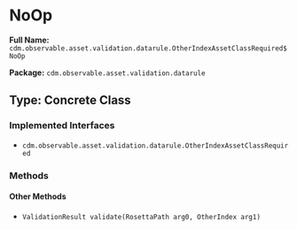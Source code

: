 # NoOp

**Full Name:** `cdm.observable.asset.validation.datarule.OtherIndexAssetClassRequired$NoOp`

**Package:** `cdm.observable.asset.validation.datarule`

## Type: Concrete Class

### Implemented Interfaces

- `cdm.observable.asset.validation.datarule.OtherIndexAssetClassRequired`

### Methods

#### Other Methods

- `ValidationResult validate(RosettaPath arg0, OtherIndex arg1)`


